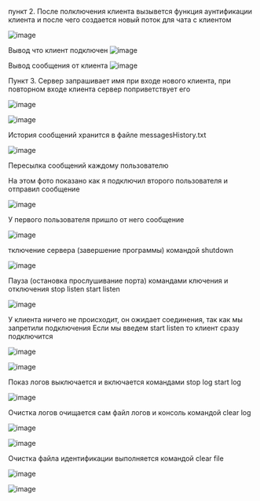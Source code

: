 пункт 2. После полключения клиента вызывется функция аунтификации клиента и после чего создается новый поток для чата с клиентом

![image](https://user-images.githubusercontent.com/90443315/138598996-39251a86-9275-434c-ad32-c8cdf83657a5.png)

Вывод что клиент подключен
![image](https://user-images.githubusercontent.com/90443315/138599073-f0209693-6626-412f-aba0-378edacd3f13.png)

Вывод сообщения от клиента
![image](https://user-images.githubusercontent.com/90443315/138599102-ed812925-c3b5-4b86-a9b8-8d6cf608d9c4.png)


Пункт 3. Сервер запрашивает имя при входе нового клиента, при повторном входе клиента сервер поприветствует его

![image](https://user-images.githubusercontent.com/90443315/138599184-dce64e65-43f8-4f13-a25f-f14263c6581b.png)

![image](https://user-images.githubusercontent.com/90443315/138599194-9707b7eb-51c1-4415-9cdf-bb623349d513.png)

История сообщений хранится в файле messagesHistory.txt

![image](https://user-images.githubusercontent.com/90443315/138599220-7d41bf65-4748-4d3e-931a-650cc7413c52.png)

Пересылка сообщений каждому пользователю

На этом фото показано как я подключил второго пользователя и отправил сообщение

![image](https://user-images.githubusercontent.com/90443315/138599291-3bc7ff2c-9440-4af7-bc52-56581277ba7c.png)

У первого пользователя пришло от него сообщение

![image](https://user-images.githubusercontent.com/90443315/138599321-08f69764-cf34-4520-bcfb-310355f97c6a.png)

тключение сервера (завершение программы) командой shutdown

![image](https://user-images.githubusercontent.com/58771506/135754582-fdd19725-daae-4e59-81ca-f3de72868cf8.png)

Пауза (остановка прослушивание порта) командами ключения и отключения stop listen start listen

![image](https://user-images.githubusercontent.com/58771506/135754385-43794d43-9dba-495f-a8cd-8e81d74a08ce.png)

У клиента ничего не происходит, он ожидает соединения, так как мы запретили подключения
Если мы введем start listen то клиент сразу подключится

![image](https://user-images.githubusercontent.com/58771506/135754425-f3507791-564c-4c72-a983-f78b5b821cd0.png)

![image](https://user-images.githubusercontent.com/58771506/135754432-a2c0db99-6869-438b-9566-4d8b279d4bb8.png)

Показ логов выключается и включается командами stop log start log

![image](https://user-images.githubusercontent.com/58771506/135754459-3f83d3b4-ce9d-435c-b13e-4dc530d0517a.png)

Очистка логов очищается сам файл логов и консоль командой clear log

![image](https://user-images.githubusercontent.com/58771506/135754484-d66fb4c9-94c3-4f73-a75d-b61a1fd6c30b.png)

![image](https://user-images.githubusercontent.com/58771506/135754491-3e6e96b8-ad2b-4d57-8541-152b5bea44da.png)

Очистка файла идентификации выполняется командой clear file

![image](https://user-images.githubusercontent.com/58771506/135754513-9865535a-b75b-4834-8ff7-fe9d97d45905.png)

![image](https://user-images.githubusercontent.com/58771506/135754522-a8a5f8f4-9953-464d-8365-a3525444c4fb.png)
